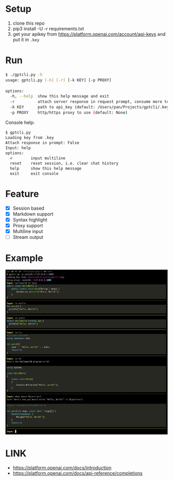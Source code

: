 # Setup

1. clone this repo
2. pip3 install -U -r requirements.txt
3. get your apikey from <https://platform.openai.com/account/api-keys> and put it in `.key`

# Run

```sh
$ ./gptcli.py -h
usage: gptcli.py [-h] [-r] [-k KEY] [-p PROXY]

options:
  -h, --help  show this help message and exit
  -r          attach server response in request prompt, consume more tokens to get better results (default: False)
  -k KEY      path to api_key (default: /Users/pan/Projects/gptcli/.key)
  -p PROXY    http/https proxy to use (default: None)
```

Console help:

```
$ gptcli.py 
Loading key from .key
Attach response in prompt: False
Input: help
options:
  <        input multiline
  reset    reset session, i.e. clear chat history
  help     show this help message
  exit     exit console
```

# Feature

- [x] Session based
- [x] Markdown support
- [x] Syntax highlight
- [x] Proxy support
- [x] Multiline input
- [ ] Stream output

# Example

![demo](./demo.jpg)

# LINK

- https://platform.openai.com/docs/introduction
- https://platform.openai.com/docs/api-reference/completions
